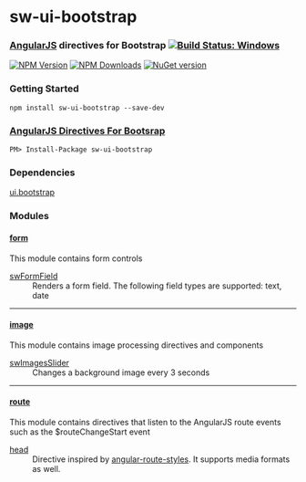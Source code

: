 # sw-ui-bootstrap
### [AngularJS](http://angularjs.org/) directives for Bootstrap [![Build Status: Windows](https://ci.appveyor.com/api/projects/status/dbr29smi3j8m8wd8/branch/master?svg=true)](https://ci.appveyor.com/project/gruntjs/sw-ui-bootstrap/branch/master)
[![NPM Version][npm-image]][npm-url]
[![NPM Downloads][downloads-image]][downloads-url]
[![NuGet version][nuget-image]][nuget-url]

### Getting Started

```
npm install sw-ui-bootstrap --save-dev
```

### [AngularJS Directives For Bootsrap][nuget-url]
```
PM> Install-Package sw-ui-bootstrap
```

### Dependencies
[ui.bootstrap](http://angular-ui.github.io/bootstrap/)

### Modules	
#### [form](http://swaksoft.com/docs/directives/docs/#/api/sw.ui.bootstrap.form)
This module contains form controls
<div>
	<dl>
		<dt><a href="http://swaksoft.com/docs/directives/docs/#/api/sw.ui.bootstrap.form.directive:swFormField">swFormField</a> </dt>
		<dd>Renders a form field. The following field types are supported: text, date</dd>
	</dl>
</div>

<hr/>

#### [image](http://swaksoft.com/docs/directives/docs/#/api/sw.ui.bootstrap.image)
This module contains image processing directives and components
<div>
	<dl>
		<dt><a href="http://swaksoft.com/docs/directives/docs/#/api/sw.ui.bootstrap.image.directive:swImagesSlider">swImagesSlider</a> </dt>
		<dd>Changes a background image every 3 seconds</dd>
	</dl>
</div>

<hr/>

#### [route](http://swaksoft.com/docs/directives/docs/#/api/sw.ui.bootstrap.route)
This module contains directives that listen to the AngularJS route events such as the $routeChangeStart event
<div>
	<dl>
		<dt><a href="http://swaksoft.com/docs/directives/docs/#/api/sw.ui.bootstrap.route.directive:head">head</a> </dt>
		<dd>Directive inspired by <a href="https://github.com/tennisgent/angular-route-styles">angular-route-styles</a>. It supports media formats as well.</dd>
	</dl>
</div>

[npm-image]: https://img.shields.io/npm/v/sw-ui-bootstrap.svg
[npm-url]: https://npmjs.org/package/sw-ui-bootstrap
[downloads-image]: https://img.shields.io/npm/dm/sw-ui-bootstrap.svg
[downloads-url]: https://npmjs.org/package/sw-ui-bootstrap
[nuget-image]: https://badge.fury.io/nu/sw-ui-bootstrap.png
[nuget-url]: https://www.nuget.org/packages/sw-ui-bootstrap/
